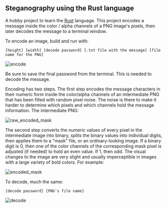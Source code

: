 ## Steganography using the Rust language

A hobby project to learn the [Rust](https://doc.rust-lang.org/book/second-edition/) language. This project encodes a message inside the color / alpha channels of a PNG image's pixels, then later decodes the message to a terminal window.

To encode an image, build and run with:

```[height] [width] [decode password] [.txt file with the message] [file name for the PNG]```

![encode](https://user-images.githubusercontent.com/7276226/27777062-738bb738-5f64-11e7-8ccd-ae297faa4dfa.png)

Be sure to save the final password from the terminal. This is needed to decode the message.

Encoding has two steps. The first step encodes the message characters in their numeric form inside the color/alpha channels of an intermediate PNG that has been filled with random pixel noise. The noise is there to make it harder to determine which pixels and which channels hold the message information. The intermediate PNG:

![raw_encoded_mask](https://user-images.githubusercontent.com/7276226/27777068-7cd3deba-5f64-11e7-98a9-e7033940eeca.png)

The second step converts the numeric values of every pixel in the intermediate image into binary, splits the binary values into individual digits, then applies them to a "mask" file, or an ordinary-looking image. If a binary digit is 0, then one of the color channels of the corresponding mask pixel is adjusted (if needed) to hold an even value. If 1, then odd. The visual changes to the image are very slight and usually imperceptible in images with a large variety of bold colors. For example:

![encoded_mask](https://user-images.githubusercontent.com/7276226/27777071-7ffedc16-5f64-11e7-95fe-cbf8a1f252b1.png)

To decode, much the same:

```[decode password] [PNG's file name]```

![decode](https://user-images.githubusercontent.com/7276226/27777065-76441664-5f64-11e7-9604-3b8ecbe0ceb9.png)
